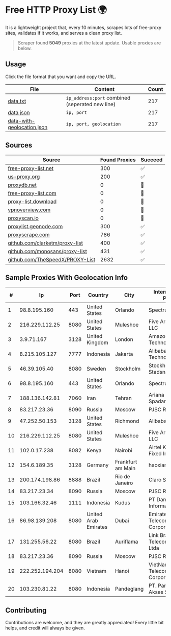 
# Free HTTP Proxy List 🌍

It is a lightweight project that, every 10 minutes, scrapes lots of free-proxy sites, validates if it works, and serves a clean proxy list.


> Scraper found **5049** proxies at the latest update. Usable proxies are below.

## Usage

Click the file format that you want and copy the URL.


|File|Content|Count|
|----|-------|-----|
|[data.txt](https://raw.githubusercontent.com/themiralay/Proxy-List-World/master/data.txt)|`ip_address:port` combined (seperated new line)|217|
|[data.json](https://raw.githubusercontent.com/themiralay/Proxy-List-World/master/data.json)|`ip, port`|217|
|[data-with-geolocation.json](https://raw.githubusercontent.com/themiralay/Proxy-List-World/master/data-with-geolocation.json)|`ip, port, geolocation`|217|

## Sources

|Source|Found Proxies|Succeed|
|------|-------------|-------|
|[free-proxy-list.net](https://free-proxy-list.net)|300|✅|
|[us-proxy.org](https://www.us-proxy.org)|200|✅|
|[proxydb.net](http://proxydb.net)|0|🚫|
|[free-proxy-list.com](https://free-proxy-list.com/?page=&port=&type%5B%5D=http&type%5B%5D=https&up_time=0&search=Search)|0|🚫|
|[proxy-list.download](https://www.proxy-list.download/HTTP)|0|🚫|
|[vpnoverview.com](https://vpnoverview.com/privacy/anonymous-browsing/free-proxy-servers)|0|🚫|
|[proxyscan.io](https://www.proxyscan.io)|0|🚫|
|[proxylist.geonode.com](https://proxylist.geonode.com/api/proxy-list?limit=300&page=1&sort_by=lastChecked&sort_type=desc&protocols=http,https)|300|✅|
|[proxyscrape.com](https://api.proxyscrape.com/v2/?request=displayproxies&protocol=http&timeout=10000&country=all&ssl=all&anonymity=all)|786|✅|
|[github.com/clarketm/proxy-list](https://raw.githubusercontent.com/clarketm/proxy-list/master/proxy-list-raw.txt)|400|✅|
|[github.com/monosans/proxy-list](https://raw.githubusercontent.com/monosans/proxy-list/main/proxies/http.txt)|431|✅|
|[github.com/TheSpeedX/PROXY-List](https://raw.githubusercontent.com/TheSpeedX/PROXY-List/master/http.txt)|2632|✅|


## Sample Proxies With Geolocation Info

|#|Ip|Port|Country|City|Internet Service Provider|
|-|--|----|-------|----|-------------------------|
|1|98.8.195.160|443|United States|Orlando|Spectrum|
|2|216.229.112.25|8080|United States|Muleshoe|Five Area Systems, LLC|
|3|3.9.71.167|3128|United Kingdom|London|Amazon Technologies Inc.|
|4|8.215.105.127|7777|Indonesia|Jakarta|Alibaba (US) Technology Co., Ltd.|
|5|46.39.105.40|8080|Sweden|Stockholm|Stockholms Stadsnat AB|
|6|98.8.195.160|443|United States|Orlando|Spectrum|
|7|188.136.142.81|7060|Iran|Tehran|Ariana Gostar Spadana|
|8|83.217.23.36|8090|Russia|Moscow|PJSC Rostelecom|
|9|47.252.50.153|3128|United States|Richmond|Alibaba Cloud LLC|
|10|216.229.112.25|8080|United States|Muleshoe|Five Area Systems, LLC|
|11|102.0.17.238|8082|Kenya|Nairobi|Airtel KE Mobile & Fixed Internet|
|12|154.6.189.35|3128|Germany|Frankfurt am Main|haoxiangyun|
|13|200.174.198.86|8888|Brazil|Rio de Janeiro|Claro S.A|
|14|83.217.23.34|8090|Russia|Moscow|PJSC Rostelecom|
|15|103.166.32.46|1111|Indonesia|Kudus|PT Daniswara Citra Informatika|
|16|86.98.139.208|8080|United Arab Emirates|Dubai|Emirates Telecommunications Corporation|
|17|131.255.56.22|8080|Brazil|Auriflama|Link Brasil Telecomunicacoes Ltda|
|18|83.217.23.36|8090|Russia|Moscow|PJSC Rostelecom|
|19|222.252.194.204|8080|Vietnam|Hanoi|VietNam Post and Telecom Corporation|
|20|103.230.81.22|8080|Indonesia|Pandeglang|PT. Pandeglang Akses Semesta|



## Contributing

Contributions are welcome, and they are greatly appreciated! Every
little bit helps, and credit will always be given.

